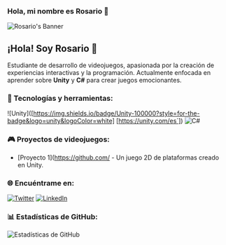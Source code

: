 ### Hola, mi nombre es Rosario 👋
![Rosario's Banner]([[https://github.com/R0S4RI0/R0S4RI0/blob/main/BANNER.png](https://drive.google.com/drive/u/1/folders/1ohLwK8ZuJDUGfXr-Bp4hEysEWggjFnsa)])

## ¡Hola! Soy Rosario 👋
Estudiante de desarrollo de videojuegos, apasionada por la creación de experiencias interactivas y la programación. Actualmente enfocada en aprender sobre **Unity** y **C#** para crear juegos emocionantes.

### 🚀 Tecnologías y herramientas:
![Unity]([https://img.shields.io/badge/Unity-100000?style=for-the-badge&logo=unity&logoColor=white]  [https://unity.com/es`])
![C#](https://img.shields.io/badge/C%23-239120?style=for-the-badge&logo=c-sharp&logoColor=white)

### 🎮 Proyectos de videojuegos:
- [Proyecto 1](https://github.com/ - Un juego 2D de plataformas creado en Unity.

### 🌐 Encuéntrame en:
[![Twitter](https://img.shields.io/badge/Twitter-1DA1F2?style=for-the-badge&logo=twitter&logoColor=white)](https://twitter.com/tuusuario)
[![LinkedIn](https://img.shields.io/badge/LinkedIn-%230077B5?style=for-the-badge&logo=linkedin&logoColor=white)](https://www.linkedin.com/in/tuusuario/)

### 📊 Estadísticas de GitHub:
![Estadísticas de GitHub](https://github-readme-stats.vercel.app/api?username=tuusuario&show_icons=true&theme=radical)
